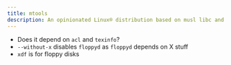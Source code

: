 ```yaml
---
title: mtools
description: An opinionated Linux® distribution based on musl libc and toybox
---
```


- Does it depend on `acl` and `texinfo`?
- `--without-x` disables `floppyd` as `floppyd` depends on X stuff
- `xdf` is for floppy disks
